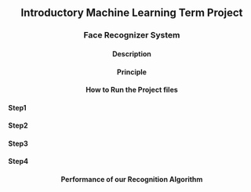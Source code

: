 <h2 align="center">Introductory Machine Learning Term Project</h2>
<h3 align="center">Face Recognizer System</h3>
<h4 align="center">Description</h4>

<h4 align="center">Principle</h4>

<h4 align="center">How to Run the Project files</h4>

<h4>Step1</h4>



<h4>Step2</h4>


<h4></h4>


<h4>Step3</h4>


<h4></h4>


<h4>Step4</h4>


<h4></h4>


<h4 align="center">Performance of our Recognition Algorithm</h4>
